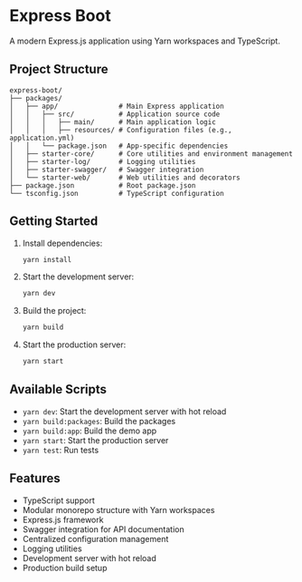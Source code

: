 # Express Boot

A modern Express.js application using Yarn workspaces and TypeScript.

## Project Structure

```
express-boot/
├── packages/
│   ├── app/               # Main Express application
│   │   ├── src/           # Application source code
│   │   │   ├── main/      # Main application logic
│   │   │   ├── resources/ # Configuration files (e.g., application.yml)
│   │   └── package.json   # App-specific dependencies
│   ├── starter-core/      # Core utilities and environment management
│   ├── starter-log/       # Logging utilities
│   ├── starter-swagger/   # Swagger integration
│   └── starter-web/       # Web utilities and decorators
├── package.json           # Root package.json
└── tsconfig.json          # TypeScript configuration
```

## Getting Started

1. Install dependencies:

   ```bash
   yarn install
   ```

2. Start the development server:

   ```bash
   yarn dev
   ```

3. Build the project:

   ```bash
   yarn build
   ```

4. Start the production server:
   ```bash
   yarn start
   ```

## Available Scripts

- `yarn dev`: Start the development server with hot reload
- `yarn build:packages`: Build the packages
- `yarn build:app`: Build the demo app
- `yarn start`: Start the production server
- `yarn test`: Run tests

## Features

- TypeScript support
- Modular monorepo structure with Yarn workspaces
- Express.js framework
- Swagger integration for API documentation
- Centralized configuration management
- Logging utilities
- Development server with hot reload
- Production build setup
